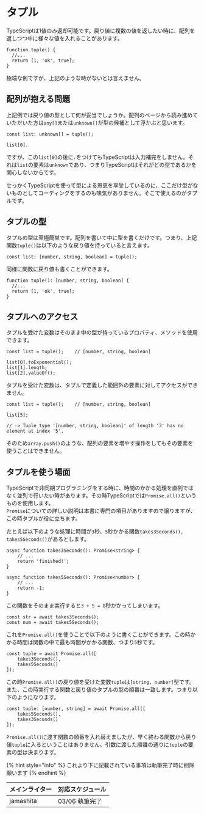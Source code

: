 # タプル

TypeScriptは1値のみ返却可能です。戻り値に複数の値を返したい時に、配列を返しつつ中に様々な値を入れることがあります。

```text
function tuple() {
  //...
  return [1, 'ok', true];
}
```

極端な例ですが、上記のような時がないとは言えません。

## 配列が抱える問題

上記例では戻り値の型として何が妥当でしょうか。配列のページから読み進めていただいた方は`any[]`または`unknown[]`が型の候補として浮かぶと思います。

```text
const list: unknown[] = tuple();

list[0].
```

ですが、この`list[0]`の後に`.`をつけてもTypeScriptは入力補完をしません。それは`list`の要素は`unknown`であり、つまりTypeScriptはそれがどの型であるかを関心しないからです。

せっかくTypeScriptを使って型による恩恵を享受しているのに、ここだけ型がないものとしてコーディングをするのも味気がありません。そこで使えるのがタプルです。

## タプルの型

タプルの型は至極簡単です。配列を書いて中に型を書くだけです。つまり、上記関数`tuple()`は以下のような戻り値を持っていると言えます。

```text
const list: [number, string, boolean] = tuple();
```

同様に関数に戻り値も書くことができます。

```text
function tuple(): [number, string, boolean] {
  //...
  return [1, 'ok', true];
}
```

## タプルへのアクセス

タプルを受けた変数はそのまま中の型が持っているプロパティ、メソッドを使用できます。

```text
const list = tuple();    // [number, string, boolean]

list[0].toExponential();
list[1].length;
list[2].valueOf();
```

タプルを受けた変数は、タプルで定義した範囲外の要素に対してアクセスができません。

```text
const list = tuple();    // [number, string, boolean]

list[5];

// -> Tuple type '[number, string, boolean]' of length '3' has no element at index '5'.
```

そのため`array.push()`のような、配列の要素を増やす操作をしてもその要素を使うことはできません。

## タプルを使う場面

TypeScriptで非同期プログラミングをする時に、時間のかかる処理を直列ではなく並列で行いたい時があります。その時TypeScriptでは`Promise.all()`というものを使用します。  
`Promise`についての詳しい説明は本書に専門の項目がありますので譲りますが、この時タプルが役に立ちます。

たとえば以下のような処理に時間が`3`秒、`5`秒かかる関数`takes3Seconds(), takes5Seconds()`があるとします。

```text
async function takes3Seconds(): Promise<string> {
    // ...
    return 'finished!';
}

async function takes5Seconds(): Promise<number> {
    // ...
    return -1;
}
```

この関数をそのまま実行すると`3 + 5 = 8`秒かかってしまいます。

```text
const str = await takes3Seconds();
const num = await takes5Seconds();
```

これを`Promise.all()`を使うことで以下のように書くことができます。この時かかる時間は関数の中で最も時間がかかる関数、つまり`5`秒です。

```text
const tuple = await Promise.all([
    takes3Seconds(),
    takes5Seconds()
]);
```

この時`Promise.all()`の戻り値を受けた変数`tuple`は`[string, number]`型です。  
また、この時実行する関数と戻り値のタプルの型の順番は一致します。つまり以下のようになります。

```text
const tuple: [number, string] = await Promise.all([
    takes5Seconds(),
    takes3Seconds()
]);
```

`Promise.all()`に渡す関数の順番を入れ替えましたが、早く終わる関数から戻り値`tuple`に入るということはありません。引数に渡した順番の通りに`tuple`の要素の型は決まります。

{% hint style="info" %}
これより下に記載されている事項は執筆完了時に削除願います
{% endhint %}

| メインライター | 対応スケジュール |
| :--- | :--- |
| jamashita | 03/06 執筆完了 |



